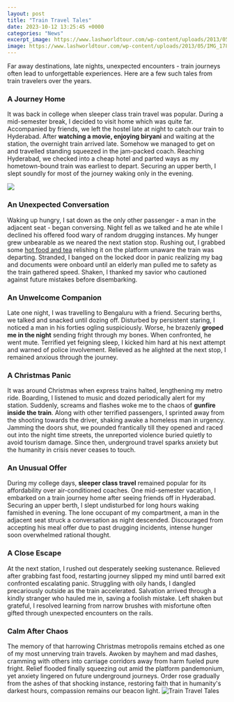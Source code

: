 ```yaml
---
layout: post
title: "Train Travel Tales"
date: 2023-10-12 13:25:45 +0000
categories: "News"
excerpt_image: https://www.lashworldtour.com/wp-content/uploads/2013/05/IMG_1783.jpg
image: https://www.lashworldtour.com/wp-content/uploads/2013/05/IMG_1783.jpg
---
```


Far away destinations, late nights, unexpected encounters - train journeys often lead to unforgettable experiences. Here are a few such tales from train travelers over the years.
### A Journey Home
It was back in college when sleeper class train travel was popular. During a mid-semester break, I decided to visit home which was quite far. Accompanied by friends, we left the hostel late at night to catch our train to Hyderabad. After **watching a movie, enjoying biryani** and waiting at the station, the overnight train arrived late. Somehow we managed to get on and travelled standing squeezed in the jam-packed coach. Reaching Hyderabad, we checked into a cheap hotel and parted ways as my hometown-bound train was earliest to depart. Securing an upper berth, I slept soundly for most of the journey waking only in the evening.

![](https://storage.googleapis.com/afs-prod/media/afs:Medium:712470025/3000.jpeg)
### An Unexpected Conversation 
Waking up hungry, I sat down as the only other passenger - a man in the adjacent seat - began conversing. Night fell as we talked and he ate while I declined his offered food wary of random drugging instances. My hunger grew unbearable as we neared the next station stop. Rushing out, I grabbed some [hot food and tea](https://thetopnews.github.io/is-xbox-game-pass-really-worth-it/) relishing it on the platform unaware the train was departing. Stranded, I banged on the locked door in panic realizing my bag and documents were onboard until an elderly man pulled me to safety as the train gathered speed. Shaken, I thanked my savior who cautioned against future mistakes before disembarking.
### An Unwelcome Companion
Late one night, I was travelling to Bengaluru with a friend. Securing berths, we talked and snacked until dozing off. Disturbed by persistent staring, I noticed a man in his forties ogling suspiciously. Worse, he brazenly **groped me in the night** sending fright through my bones. When confronted, he went mute. Terrified yet feigning sleep, I kicked him hard at his next attempt and warned of police involvement. Relieved as he alighted at the next stop, I remained anxious through the journey.
### A Christmas Panic
It was around Christmas when express trains halted, lengthening my metro ride. Boarding, I listened to music and dozed periodically alert for my station. Suddenly, screams and flashes woke me to the chaos of **gunfire inside the train**. Along with other terrified passengers, I sprinted away from the shooting towards the driver, shaking awake a homeless man in urgency. Jamming the doors shut, we pounded frantically till they opened and raced out into the night time streets, the unreported violence buried quietly to avoid tourism damage. Since then, underground travel sparks anxiety but the humanity in crisis never ceases to touch.   
### An Unusual Offer  
During my college days, **sleeper class travel** remained popular for its affordability over air-conditioned coaches. One mid-semester vacation, I embarked on a train journey home after seeing friends off in Hyderabad. Securing an upper berth, I slept undisturbed for long hours waking famished in evening. The lone occupant of my compartment, a man in the adjacent seat struck a conversation as night descended. Discouraged from accepting his meal offer due to past drugging incidents, intense hunger soon overwhelmed rational thought. 
### A Close Escape
At the next station, I rushed out desperately seeking sustenance. Relieved after grabbing fast food, restarting journey slipped my mind until barred exit confronted escalating panic. Struggling with oily hands, I dangled precariously outside as the train accelerated. Salvation arrived through a kindly stranger who hauled me in, saving a foolish mistake. Left shaken but grateful, I resolved learning from narrow brushes with misfortune often gifted through unexpected encounters on the rails.
### Calm After Chaos 
The memory of that harrowing Christmas metropolis remains etched as one of my most unnerving train travels. Awoken by mayhem and mad dashes, cramming with others into carriage corridors away from harm fueled pure fright. Relief flooded finally squeezing out amid the platform pandemonium, yet anxiety lingered on future underground journeys. Order rose gradually from the ashes of that shocking instance, restoring faith that in humanity's darkest hours, compassion remains our beacon light.
![Train Travel Tales](https://www.lashworldtour.com/wp-content/uploads/2013/05/IMG_1783.jpg)
